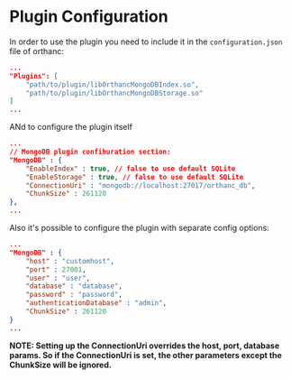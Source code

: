 # Plugin Configuration

In order to use the plugin you need to include it in the `configuration.json` file of orthanc:

```json
...
"Plugins": [
    "path/to/plugin/libOrthancMongoDBIndex.so",
    "path/to/plugin/libOrthancMongoDBStorage.so"
]
...
```

ANd to configure the plugin itself 

```json
...
// MongoDB plugin confihuration section:
"MongoDB" : {
    "EnableIndex" : true, // false to use default SQLite 
    "EnableStorage" : true, // false to use default SQLite 
    "ConnectionUri" : "mongodb://localhost:27017/orthanc_db",
    "ChunkSize" : 261120
},
...
```

Also it's possible to configure the plugin with separate config options:

```json
...
"MongoDB" : {
    "host" : "customhost",
    "port" : 27001,
    "user" : "user",
    "database" : "database",
    "password" : "password",
    "authenticationDatabase" : "admin",
    "ChunkSize" : 261120
}
...
```

**NOTE: Setting up the ConnectionUri overrides the host, port, database params. So if the ConnectionUri is set, the other parameters except the ChunkSize will be ignored.**


